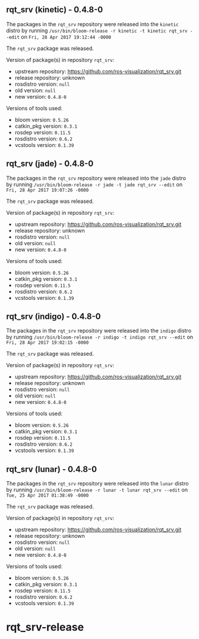 ## rqt_srv (kinetic) - 0.4.8-0

The packages in the `rqt_srv` repository were released into the `kinetic` distro by running `/usr/bin/bloom-release -r kinetic -t kinetic rqt_srv --edit` on `Fri, 28 Apr 2017 19:12:44 -0000`

The `rqt_srv` package was released.

Version of package(s) in repository `rqt_srv`:

- upstream repository: https://github.com/ros-visualization/rqt_srv.git
- release repository: unknown
- rosdistro version: `null`
- old version: `null`
- new version: `0.4.8-0`

Versions of tools used:

- bloom version: `0.5.26`
- catkin_pkg version: `0.3.1`
- rosdep version: `0.11.5`
- rosdistro version: `0.6.2`
- vcstools version: `0.1.39`


## rqt_srv (jade) - 0.4.8-0

The packages in the `rqt_srv` repository were released into the `jade` distro by running `/usr/bin/bloom-release -r jade -t jade rqt_srv --edit` on `Fri, 28 Apr 2017 19:07:26 -0000`

The `rqt_srv` package was released.

Version of package(s) in repository `rqt_srv`:

- upstream repository: https://github.com/ros-visualization/rqt_srv.git
- release repository: unknown
- rosdistro version: `null`
- old version: `null`
- new version: `0.4.8-0`

Versions of tools used:

- bloom version: `0.5.26`
- catkin_pkg version: `0.3.1`
- rosdep version: `0.11.5`
- rosdistro version: `0.6.2`
- vcstools version: `0.1.39`


## rqt_srv (indigo) - 0.4.8-0

The packages in the `rqt_srv` repository were released into the `indigo` distro by running `/usr/bin/bloom-release -r indigo -t indigo rqt_srv --edit` on `Fri, 28 Apr 2017 19:02:15 -0000`

The `rqt_srv` package was released.

Version of package(s) in repository `rqt_srv`:

- upstream repository: https://github.com/ros-visualization/rqt_srv.git
- release repository: unknown
- rosdistro version: `null`
- old version: `null`
- new version: `0.4.8-0`

Versions of tools used:

- bloom version: `0.5.26`
- catkin_pkg version: `0.3.1`
- rosdep version: `0.11.5`
- rosdistro version: `0.6.2`
- vcstools version: `0.1.39`


## rqt_srv (lunar) - 0.4.8-0

The packages in the `rqt_srv` repository were released into the `lunar` distro by running `/usr/bin/bloom-release -r lunar -t lunar rqt_srv --edit` on `Tue, 25 Apr 2017 01:38:49 -0000`

The `rqt_srv` package was released.

Version of package(s) in repository `rqt_srv`:

- upstream repository: https://github.com/ros-visualization/rqt_srv.git
- release repository: unknown
- rosdistro version: `null`
- old version: `null`
- new version: `0.4.8-0`

Versions of tools used:

- bloom version: `0.5.26`
- catkin_pkg version: `0.3.1`
- rosdep version: `0.11.5`
- rosdistro version: `0.6.2`
- vcstools version: `0.1.39`


# rqt_srv-release
